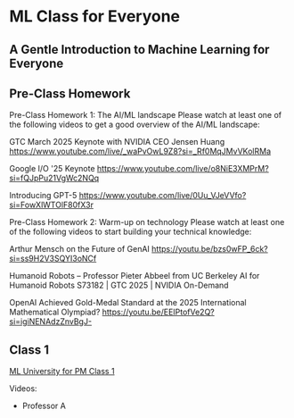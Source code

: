 # ML Class for Everyone

## A Gentle Introduction to Machine Learning for Everyone

## Pre-Class Homework
Pre-Class Homework 1: The AI/ML landscape
Please watch at least one of the following videos to get a good overview of the AI/ML landscape:
 
GTC March 2025 Keynote with NVIDIA CEO Jensen Huang
https://www.youtube.com/live/_waPvOwL9Z8?si=_Rf0MqJMvVKolRMa
 
Google I/O '25 Keynote
https://www.youtube.com/live/o8NiE3XMPrM?si=fQJpPu21VgWc2NQq
 
Introducing GPT-5
https://www.youtube.com/live/0Uu_VJeVVfo?si=FowXlWTOlF80fX3r

Pre-Class Homework 2: Warm-up on technology
Please watch at least one of the following videos to start building your technical knowledge:
 
Arthur Mensch on the Future of GenAI
https://youtu.be/bzs0wFP_6ck?si=ss9H2V3SQYI3oNCf
 
Humanoid Robots – Professor Pieter Abbeel from UC Berkeley
AI for Humanoid Robots S73182 | GTC 2025 | NVIDIA On-Demand
 
OpenAI Achieved Gold-Medal Standard at the 2025 International Mathematical Olympiad?
https://youtu.be/EEIPtofVe2Q?si=igiNENAdzZnvBgJ-


## Class 1
[ML University for PM Class 1](https://siliconvalleyinsider.files.wordpress.com/2023/08/ml_university_for_pm_class_1.pdf)

Videos:
- Professor A
